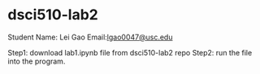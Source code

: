 # dsci510-lab2
Student Name: Lei Gao
Email:lgao0047@usc.edu

Step1: download lab1.ipynb file from dsci510-lab2 repo
Step2: run the file into the program.
